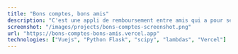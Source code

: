 ```yaml
---
title: "Bons comptes, bons amis"
description: "C'est une appli de remboursement entre amis qui a pour seul but de remplacer l'application tricount."
screenshot: "/images/projects/bons-comptes-screenshot.png"
url: "https://bons-comptes-bons-amis.vercel.app"
technologies: ["Vuejs", "Python Flask", "scipy", "lambdas", "Vercel"]
---
```

